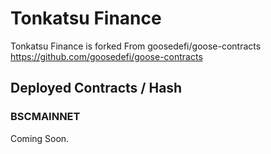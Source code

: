 # Tonkatsu Finance

Tonkatsu Finance is forked From goosedefi/goose-contracts
https://github.com/goosedefi/goose-contracts

## Deployed Contracts / Hash

### BSCMAINNET

Coming Soon.
